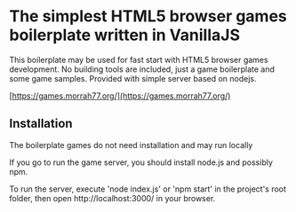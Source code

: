 # The simplest HTML5 browser games boilerplate written in VanillaJS

This boilerplate may be used for fast start with HTML5 browser games development.
No building tools are included, just a game boilerplate and some game samples.
Provided with simple server based on nodejs.

[https://games.morrah77.org/](https://games.morrah77.org/)

## Installation

The boilerplate games do not need installation and may run locally

If you go to run the game server, you should install node.js and possibly npm.

To run the server, execute 'node index.js' or 'npm start' in the project's root folder, then open http://localhost:3000/ in your browser.
